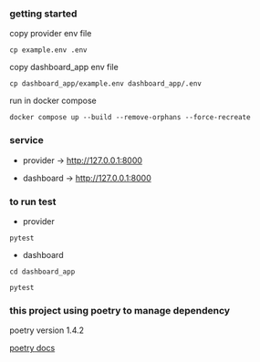 ### getting started

copy provider env file
```
cp example.env .env
```
copy dashboard_app env file
```
cp dashboard_app/example.env dashboard_app/.env
```

run in docker compose
```
docker compose up --build --remove-orphans --force-recreate
```

### service

- provider -> http://127.0.0.1:8000

- dashboard -> http://127.0.0.1:8000

### to run test

- provider

```
pytest
```

- dashboard

```
cd dashboard_app

pytest
```

### this project using poetry to manage dependency

poetry version 1.4.2

[poetry docs](https://python-poetry.org/docs/)
